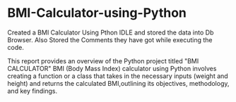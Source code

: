 # BMI-Calculator-using-Python

Created a BMI Calculator Using Pthon IDLE and stored the data into Db Browser. Also Stored the Comments they have got while executing the code.

This report provides an overview of the Python project titled "BMI CALCULATOR"  BMI (Body Mass Index) calculator using Python involves creating a function or a class that takes in the necessary inputs (weight and height) and returns the calculated BMI,outlining its objectives, methodology, and key findings.
